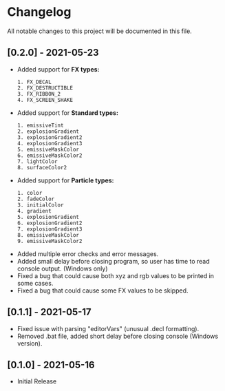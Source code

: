 # Changelog
All notable changes to this project will be documented in this file.

## [0.2.0] - 2021-05-23

- Added support for **FX types:** 
  ```
  1. FX_DECAL
  2. FX_DESTRUCTIBLE
  3. FX_RIBBON_2
  4. FX_SCREEN_SHAKE
  ```
- Added support for **Standard types:** 
  ```
  1. emissiveTint
  2. explosionGradient 
  3. explosionGradient2
  4. explosionGradient3
  5. emissiveMaskColor
  6. emissiveMaskColor2
  7. lightColor
  8. surfaceColor2
  ```
- Added support for **Particle types:** 
  ```
  1. color
  2. fadeColor
  3. initialColor
  4. gradient
  5. explosionGradient
  6. explosionGradient2
  7. explosionGradient3
  8. emissiveMaskColor
  9. emissiveMaskColor2
  ```
- Added multiple error checks and error messages.
- Added small delay before closing program, so user has time to read console output. (Windows only)
- Fixed a bug that could cause both xyz and rgb values to be printed in some cases.
- Fixed a bug that could cause some FX values to be skipped.

## [0.1.1] - 2021-05-17

- Fixed issue with parsing "editorVars" (unusual .decl formatting).
- Removed .bat file, added short delay before closing console (Windows version).

## [0.1.0] - 2021-05-16

- Initial Release
